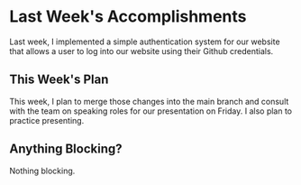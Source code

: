 # Last Week's Accomplishments

Last week, I implemented a simple authentication system for our 
website that allows a user to log into our website using their
Github credentials.

## This Week's Plan

This week, I plan to merge those changes into the main branch and
consult with the team on speaking roles for our presentation on Friday.
I also plan to practice presenting.

## Anything Blocking?

Nothing blocking.
